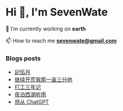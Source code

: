 <h1 >Hi 👋, I'm SevenWate</h1>


🔭 I’m currently working on **earth**

📫 How to reach me **sevenwate@gmail.com**

### Blogs posts
<!-- BLOG-POST-LIST:START -->
- [記伍月](https://blog.7wate.com/archives/ji-wu-yue)
- [继续开荒我那一亩三分地](https://blog.7wate.com/archives/ji-xu-kai-huang-wo-na-yi-mu-san-fen-di)
- [打工三年记](https://blog.7wate.com/archives/da-gong-san-nian-ji)
- [夜泊西湖听雨](https://blog.7wate.com/archives/ye-bo-xi-hu-ting-yu)
- [师从 ChatGPT](https://blog.7wate.com/archives/shi-cong-chatgpt)
<!-- BLOG-POST-LIST:END -->
